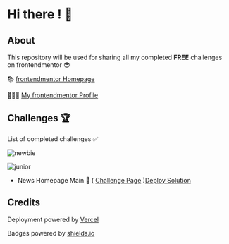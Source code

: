 # Hi there ! 👋

## About

This repository will be used for sharing all my completed **FREE** challenges on frontendmentor 😎

📚 [frontendmentor Homepage](https://www.frontendmentor.io)

👨🏻‍💻 [My frontendmentor Profile](https://www.frontendmentor.io/profile/mikhael7)

## Challenges 🏆

List of completed challenges ✅

![newbie](https://img.shields.io/badge/1-NEWBIE-cyan)

![junior](https://img.shields.io/badge/2-JUNIOR-green)

- News Homepage Main 📰 ( [Challenge Page](https://www.frontendmentor.io/challenges/news-homepage-H6SWTa1MFl) )[Deploy Solution](https://news-homepage-main-5knyu64fg-mikhael7.vercel.app)

## Credits

Deployment powered by [Vercel](https://vercel.com/)

Badges powered by [shields.io](https://shields.io/)
